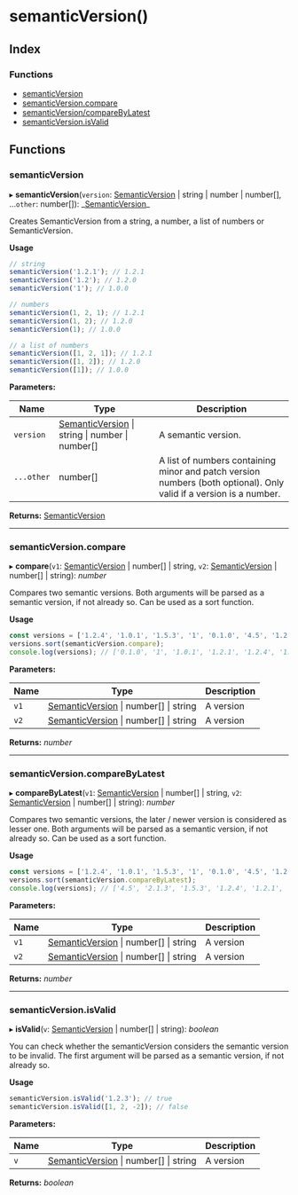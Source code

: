 # semanticVersion()

## Index

### Functions

- [semanticVersion](_lib_.md#semanticversion)
- [semanticVersion.compare](_lib_.md#semanticversion.compare)
- [semanticVersion/compareByLatest](_lib_.md#semanticversion.comparebylatest)
- [semanticVersion.isValid](_lib_.md#semanticversion.isvalid)

## Functions

### semanticVersion

▸ **semanticVersion**(`version`: [SemanticVersion](../interfaces/_semanticversion_.semanticversion.md) | string | number | number[], ...`other`: number[]): _[SemanticVersion](../interfaces/\_semanticversion_.semanticversion.md)\_

Creates SemanticVersion from a string, a number, a list of numbers or SemanticVersion.

**Usage**

```typescript
// string
semanticVersion('1.2.1'); // 1.2.1
semanticVersion('1.2'); // 1.2.0
semanticVersion('1'); // 1.0.0

// numbers
semanticVersion(1, 2, 1); // 1.2.1
semanticVersion(1, 2); // 1.2.0
semanticVersion(1); // 1.0.0

// a list of numbers
semanticVersion([1, 2, 1]); // 1.2.1
semanticVersion([1, 2]); // 1.2.0
semanticVersion([1]); // 1.0.0
```

**Parameters:**

| Name       | Type                                                                                                              | Description                                                                                                        |
| ---------- | ----------------------------------------------------------------------------------------------------------------- | ------------------------------------------------------------------------------------------------------------------ |
| `version`  | [SemanticVersion](../interfaces/_semanticversion_.semanticversion.md) &#124; string &#124; number &#124; number[] | A semantic version.                                                                                                |
| `...other` | number[]                                                                                                          | A list of numbers containing minor and patch version numbers (both optional). Only valid if a version is a number. |

**Returns:** [SemanticVersion](../interfaces/_semanticversion_.semanticversion.md)

---

### semanticVersion.compare

▸ **compare**(`v1`: [SemanticVersion](../interfaces/_semanticversion_.semanticversion.md) | number[] | string, `v2`: [SemanticVersion](../interfaces/_semanticversion_.semanticversion.md) | number[] | string): _number_

Compares two semantic versions. Both arguments will be parsed as a semantic version, if not already so. Can be used as a sort function.

**Usage**

```typescript
const versions = ['1.2.4', '1.0.1', '1.5.3', '1', '0.1.0', '4.5', '1.2.1', '2.1.3'];
versions.sort(semanticVersion.compare);
console.log(versions); // ['0.1.0', '1', '1.0.1', '1.2.1', '1.2.4', '1.5.3', '2.1.3', '4.5']
```

**Parameters:**

| Name | Type                                                                                                | Description |
| ---- | --------------------------------------------------------------------------------------------------- | ----------- |
| `v1` | [SemanticVersion](../interfaces/_semanticversion_.semanticversion.md) &#124; number[] &#124; string | A version   |
| `v2` | [SemanticVersion](../interfaces/_semanticversion_.semanticversion.md) &#124; number[] &#124; string | A version   |

**Returns:** _number_

---

### semanticVersion.compareByLatest

▸ **compareByLatest**(`v1`: [SemanticVersion](../interfaces/_semanticversion_.semanticversion.md) | number[] | string, `v2`: [SemanticVersion](../interfaces/_semanticversion_.semanticversion.md) | number[] | string): _number_

Compares two semantic versions, the later / newer version is considered as lesser one. Both arguments will be parsed as a semantic version, if not already so. Can be used as a sort function.

**Usage**

```typescript
const versions = ['1.2.4', '1.0.1', '1.5.3', '1', '0.1.0', '4.5', '1.2.1', '2.1.3'];
versions.sort(semanticVersion.compareByLatest);
console.log(versions); // ['4.5', '2.1.3', '1.5.3', '1.2.4', '1.2.1', '1.0.1', '1', '0.1.0']
```

**Parameters:**

| Name | Type                                                                                                | Description |
| ---- | --------------------------------------------------------------------------------------------------- | ----------- |
| `v1` | [SemanticVersion](../interfaces/_semanticversion_.semanticversion.md) &#124; number[] &#124; string | A version   |
| `v2` | [SemanticVersion](../interfaces/_semanticversion_.semanticversion.md) &#124; number[] &#124; string | A version   |

**Returns:** _number_

---

### semanticVersion.isValid

▸ **isValid**(`v`: [SemanticVersion](../interfaces/_semanticversion_.semanticversion.md) | number[] | string): _boolean_

You can check whether the semanticVersion considers the semantic version to be invalid. The first argument will be parsed as a semantic version, if not already so.

**Usage**

```typescript
semanticVersion.isValid('1.2.3'); // true
semanticVersion.isValid([1, 2, -2]); // false
```

**Parameters:**

| Name | Type                                                                                                | Description |
| ---- | --------------------------------------------------------------------------------------------------- | ----------- |
| `v`  | [SemanticVersion](../interfaces/_semanticversion_.semanticversion.md) &#124; number[] &#124; string | A version   |

**Returns:** _boolean_
